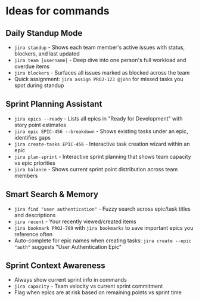 # Ideas for commands

## **Daily Standup Mode**
- `jira standup` - Shows each team member's active issues with status, blockers, and last updated
- `jira team [username]` - Deep dive into one person's full workload and overdue items
- `jira blockers` - Surfaces all issues marked as blocked across the team
- Quick assignment: `jira assign PROJ-123 @john` for missed tasks you spot during standup

## **Sprint Planning Assistant**
- `jira epics --ready` - Lists all epics in "Ready for Development" with story point estimates
- `jira epic EPIC-456 --breakdown` - Shows existing tasks under an epic, identifies gaps
- `jira create-tasks EPIC-456` - Interactive task creation wizard within an epic
- `jira plan-sprint` - Interactive sprint planning that shows team capacity vs epic priorities
- `jira balance` - Shows current sprint point distribution across team members

## **Smart Search & Memory**
- `jira find "user authentication"` - Fuzzy search across epic/task titles and descriptions
- `jira recent` - Your recently viewed/created items
- `jira bookmark PROJ-789` with `jira bookmarks` to save important epics you reference often
- Auto-complete for epic names when creating tasks: `jira create --epic "auth"` suggests "User Authentication Epic"

## **Sprint Context Awareness**
- Always show current sprint info in commands
- `jira capacity` - Team velocity vs current sprint commitment
- Flag when epics are at risk based on remaining points vs sprint time

